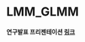 # LMM_GLMM

#### 연구발표 프리젠테이션 [링크](https://drive.google.com/file/d/1HjaaTLQSKP24AIuXy2166WBzWPCleaE-/view?usp=sharing)
